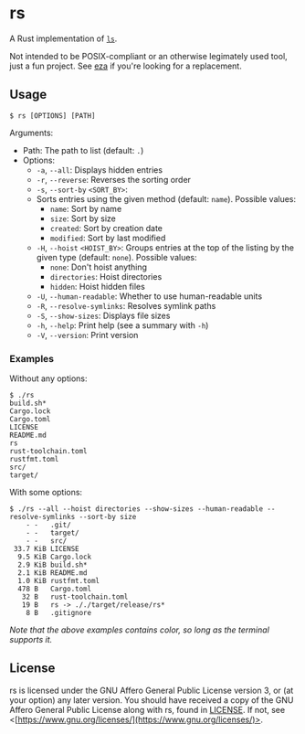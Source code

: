 # rs

A Rust implementation of [`ls`](https://pubs.opengroup.org/onlinepubs/9699919799/utilities/ls.html).

Not intended to be POSIX-compliant or an otherwise legimately used tool, just a fun project. See [eza](https://github.com/eza-community/eza) if you're looking for a replacement.

## Usage

```
$ rs [OPTIONS] [PATH]
```
Arguments:
- Path: The path to list (default: `.`)
- Options:
    - `-a`, `--all`: Displays hidden entries
    - `-r`, `--reverse`: Reverses the sorting order
    - `-s`, `--sort-by` `<SORT_BY>`:
    - Sorts entries using the given method (default: `name`). Possible values:
        - `name`: Sort by name
        - `size`: Sort by size
        - `created`: Sort by creation date
        - `modified`: Sort by last modified
    - `-H`, `--hoist` `<HOIST_BY>`: Groups entries at the top of the listing by the given type (default: `none`). Possible values:
        - `none`: Don't hoist anything
        - `directories`: Hoist directories
        - `hidden`: Hoist hidden files
    - `-U`, `--human-readable`: Whether to use human-readable units
    - `-R`, `--resolve-symlinks`: Resolves symlink paths
    - `-S`, `--show-sizes`: Displays file sizes
    - `-h`, `--help`: Print help (see a summary with `-h`)
    - `-V`, `--version`: Print version

### Examples

Without any options:
```
$ ./rs
build.sh*
Cargo.lock
Cargo.toml
LICENSE
README.md
rs
rust-toolchain.toml
rustfmt.toml
src/
target/
```

With some options:
```
$ ./rs --all --hoist directories --show-sizes --human-readable --resolve-symlinks --sort-by size
    - -   .git/
    - -   target/
    - -   src/
 33.7 KiB LICENSE
  9.5 KiB Cargo.lock
  2.9 KiB build.sh*
  2.1 KiB README.md
  1.0 KiB rustfmt.toml
  478 B   Cargo.toml
   32 B   rust-toolchain.toml
   19 B   rs -> ././target/release/rs*
    8 B   .gitignore
```
*Note that the above examples contains color, so long as the terminal supports it.*

## License

rs is licensed under the GNU Affero General Public License version 3, or (at your option) any later version. You should have received a copy of the GNU Affero General Public License along with rs, found in [LICENSE](./LICENSE). If not, see <[https://www.gnu.org/licenses/](https://www.gnu.org/licenses/)>.
